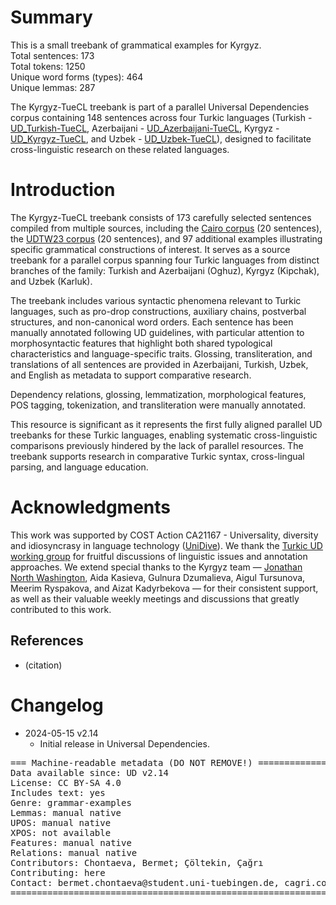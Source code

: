 # Summary

This is a small treebank of grammatical examples for Kyrgyz.  
Total sentences: 173  
Total tokens: 1250  
Unique word forms (types): 464  
Unique lemmas: 287  

The Kyrgyz-TueCL treebank is part of a parallel Universal Dependencies corpus containing 148 sentences across four Turkic languages (Turkish - [UD_Turkish-TueCL](https://github.com/UniversalDependencies/UD_Turkish-TueCL/tree/dev), Azerbaijani - [UD_Azerbaijani-TueCL](https://github.com/UniversalDependencies/UD_Azerbaijani-TueCL/tree/dev), Kyrgyz -  [UD_Kyrgyz-TueCL](https://github.com/UniversalDependencies/UD_Kyrgyz-TueCL/tree/dev), and Uzbek - [UD_Uzbek-TueCL](https://github.com/UniversalDependencies/UD_Uzbek-TueCL/tree/dev)), designed to facilitate cross-linguistic research on these related languages.

# Introduction

The Kyrgyz-TueCL treebank consists of 173 carefully selected sentences compiled from multiple sources, including the [Cairo corpus](https://github.com/UniversalDependencies/cairo) (20 sentences), the [UDTW23 corpus](https://github.com/ud-turkic/udtw23) (20 sentences), and 97 additional examples illustrating specific grammatical constructions of interest. It serves as a source treebank for a parallel corpus spanning four Turkic languages from distinct branches of the family: Turkish and Azerbaijani (Oghuz), Kyrgyz (Kipchak), and Uzbek (Karluk).

The treebank includes various syntactic phenomena relevant to Turkic languages, such as pro-drop constructions, auxiliary chains, postverbal structures, and non-canonical word orders. Each sentence has been manually annotated following UD guidelines, with particular attention to morphosyntactic features that highlight both shared typological characteristics and language-specific traits. 
Glossing, transliteration, and translations of all sentences are provided in Azerbaijani, Turkish, Uzbek, and English as metadata to support comparative research.

Dependency relations, glossing, lemmatization, morphological features, POS tagging, tokenization, and transliteration were manually annotated.

This resource is significant as it represents the first fully aligned parallel UD treebanks for these Turkic languages, enabling systematic cross-linguistic comparisons previously hindered by the lack of parallel resources. The treebank supports research in comparative Turkic syntax, cross-lingual parsing, and language education.

# Acknowledgments

This work was supported by COST Action CA21167 - Universality, diversity and idiosyncrasy in language technology ([UniDive](https://unidive.lisn.upsaclay.fr/)). We thank the [Turkic UD working group](https://github.com/ud-turkic) for fruitful discussions of linguistic issues and annotation approaches. 
We extend special thanks to the Kyrgyz team — [Jonathan North Washington](https://github.com/jonorthwash), Aida Kasieva, Gulnura Dzumalieva, Aigul Tursunova, Meerim Ryspakova, and Aizat Kadyrbekova — for their consistent support, as well as their valuable weekly meetings and discussions that greatly contributed to this work.

## References

* (citation)


# Changelog

* 2024-05-15 v2.14
  * Initial release in Universal Dependencies.


<pre>
=== Machine-readable metadata (DO NOT REMOVE!) ================================
Data available since: UD v2.14
License: CC BY-SA 4.0
Includes text: yes
Genre: grammar-examples
Lemmas: manual native
UPOS: manual native
XPOS: not available
Features: manual native
Relations: manual native
Contributors: Chontaeva, Bermet; Çöltekin, Çağrı
Contributing: here
Contact: bermet.chontaeva@student.uni-tuebingen.de, cagri.coeltekin@uni-tuebingen.de
===============================================================================
</pre>
